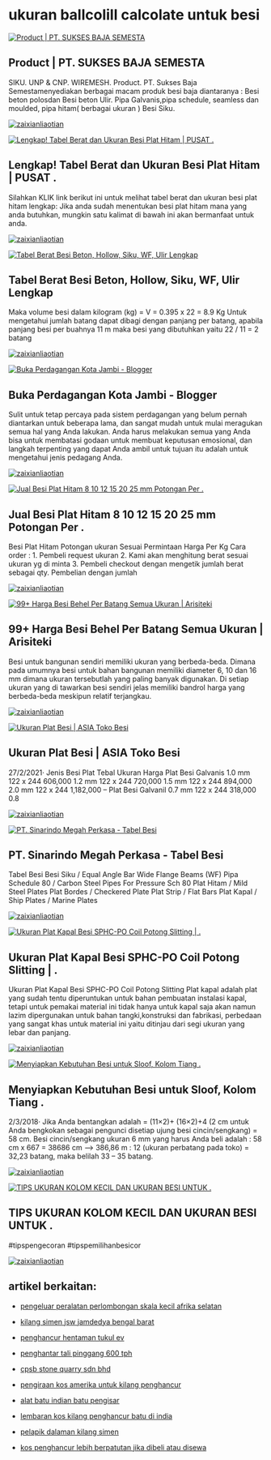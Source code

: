 # ukuran ballcolill calcolate untuk besi
<a href="https://mnn.zoosnet.net/LR/Chatpre.aspx?id=MNN94995150&p=https://topgrinding.com/" target="_blank">![Product | PT. SUKSES BAJA SEMESTA](https://github.com/technlg/images/blob/main/14.jpg)</a>
## Product | PT. SUKSES BAJA SEMESTA
SIKU. UNP & CNP. WIREMESH. Product. PT. Sukses Baja Semestamenyediakan berbagai macam produk besi baja diantaranya : Besi beton polosdan Besi beton Ulir. Pipa Galvanis,pipa schedule, seamless dan moulded, pipa hitam( berbagai ukuran ) Besi Siku.
<a href="https://mnn.zoosnet.net/LR/Chatpre.aspx?id=MNN94995150&p=https://topgrinding.com/" target="_blank"><img src="https://github.com/technlg/images/raw/main/chat11.jpg" alt="zaixianliaotian"/></a><a href="//whatsapp.shibangsoft.com/WhatsApp.php" ><img src="https://github.com/technlg/images/raw/main/chat11.png" alt=""></a>
<a href="https://mnn.zoosnet.net/LR/Chatpre.aspx?id=MNN94995150&p=https://topgrinding.com/" target="_blank">![Lengkap! Tabel Berat dan Ukuran Besi Plat Hitam | PUSAT .](https://github.com/technlg/images/blob/main/51.jpg)</a>
## Lengkap! Tabel Berat dan Ukuran Besi Plat Hitam | PUSAT .
Silahkan KLIK link berikut ini untuk melihat tabel berat dan ukuran besi plat hitam lengkap: Jika anda sudah menentukan besi plat hitam mana yang anda butuhkan, mungkin satu kalimat di bawah ini akan bermanfaat untuk anda.
<a href="https://mnn.zoosnet.net/LR/Chatpre.aspx?id=MNN94995150&p=https://topgrinding.com/" target="_blank"><img src="https://github.com/technlg/images/raw/main/chat11.jpg" alt="zaixianliaotian"/></a><a href="//whatsapp.shibangsoft.com/WhatsApp.php" ><img src="https://github.com/technlg/images/raw/main/chat11.png" alt=""></a>
<a href="https://mnn.zoosnet.net/LR/Chatpre.aspx?id=MNN94995150&p=https://topgrinding.com/" target="_blank">![Tabel Berat Besi Beton, Hollow, Siku, WF, Ulir Lengkap](https://github.com/technlg/images/blob/main/42.jpg)</a>
## Tabel Berat Besi Beton, Hollow, Siku, WF, Ulir Lengkap
Maka volume besi dalam kilogram (kg) = V = 0.395 x 22 = 8.9 Kg Untuk mengetahui jumlah batang dapat dibagi dengan panjang per batang, apabila panjang besi per buahnya 11 m maka besi yang dibutuhkan yaitu 22 / 11 = 2 batang
<a href="https://mnn.zoosnet.net/LR/Chatpre.aspx?id=MNN94995150&p=https://topgrinding.com/" target="_blank"><img src="https://github.com/technlg/images/raw/main/chat11.jpg" alt="zaixianliaotian"/></a><a href="//whatsapp.shibangsoft.com/WhatsApp.php" ><img src="https://github.com/technlg/images/raw/main/chat11.png" alt=""></a>
<a href="https://mnn.zoosnet.net/LR/Chatpre.aspx?id=MNN94995150&p=https://topgrinding.com/" target="_blank">![Buka Perdagangan Kota Jambi - Blogger](https://github.com/technlg/images/blob/main/50.jpg)</a>
## Buka Perdagangan Kota Jambi - Blogger
Sulit untuk tetap percaya pada sistem perdagangan yang belum pernah diantarkan untuk beberapa lama, dan sangat mudah untuk mulai meragukan semua hal yang Anda lakukan. Anda harus melakukan semua yang Anda bisa untuk membatasi godaan untuk membuat keputusan emosional, dan langkah terpenting yang dapat Anda ambil untuk tujuan itu adalah untuk mengetahui jenis pedagang Anda.
<a href="https://mnn.zoosnet.net/LR/Chatpre.aspx?id=MNN94995150&p=https://topgrinding.com/" target="_blank"><img src="https://github.com/technlg/images/raw/main/chat11.jpg" alt="zaixianliaotian"/></a><a href="//whatsapp.shibangsoft.com/WhatsApp.php" ><img src="https://github.com/technlg/images/raw/main/chat11.png" alt=""></a>
<a href="https://mnn.zoosnet.net/LR/Chatpre.aspx?id=MNN94995150&p=https://topgrinding.com/" target="_blank">![Jual Besi Plat Hitam 8 10 12 15 20 25 mm Potongan Per .](https://github.com/technlg/images/blob/main/34.jpg)</a>
## Jual Besi Plat Hitam 8 10 12 15 20 25 mm Potongan Per .
Besi Plat Hitam Potongan ukuran Sesuai Permintaan Harga Per Kg Cara order : 1. Pembeli request ukuran 2. Kami akan menghitung berat sesuai ukuran yg di minta 3. Pembeli checkout dengan mengetik jumlah berat sebagai qty. Pembelian dengan jumlah
<a href="https://mnn.zoosnet.net/LR/Chatpre.aspx?id=MNN94995150&p=https://topgrinding.com/" target="_blank"><img src="https://github.com/technlg/images/raw/main/chat11.jpg" alt="zaixianliaotian"/></a><a href="//whatsapp.shibangsoft.com/WhatsApp.php" ><img src="https://github.com/technlg/images/raw/main/chat11.png" alt=""></a>
<a href="https://mnn.zoosnet.net/LR/Chatpre.aspx?id=MNN94995150&p=https://topgrinding.com/" target="_blank">![99+ Harga Besi Behel Per Batang Semua Ukuran | Arisiteki](https://github.com/technlg/images/blob/main/42.jpg)</a>
## 99+ Harga Besi Behel Per Batang Semua Ukuran | Arisiteki
Besi untuk bangunan sendiri memiliki ukuran yang berbeda-beda. Dimana pada umumnya besi untuk bahan bangunan memiliki diameter 6, 10 dan 16 mm dimana ukuran tersebutlah yang paling banyak digunakan. Di setiap ukuran yang di tawarkan besi sendiri jelas memiliki bandrol harga yang berbeda-beda meskipun relatif terjangkau.
<a href="https://mnn.zoosnet.net/LR/Chatpre.aspx?id=MNN94995150&p=https://topgrinding.com/" target="_blank"><img src="https://github.com/technlg/images/raw/main/chat11.jpg" alt="zaixianliaotian"/></a><a href="//whatsapp.shibangsoft.com/WhatsApp.php" ><img src="https://github.com/technlg/images/raw/main/chat11.png" alt=""></a>
<a href="https://mnn.zoosnet.net/LR/Chatpre.aspx?id=MNN94995150&p=https://topgrinding.com/" target="_blank">![Ukuran Plat Besi | ASIA Toko Besi](https://github.com/technlg/images/blob/main/8.jpg)</a>
## Ukuran Plat Besi | ASIA Toko Besi
27/2/2021· Jenis Besi Plat Tebal Ukuran Harga Plat Besi Galvanis 1.0 mm 122 x 244 606,000 1.2 mm 122 x 244 720,000 1.5 mm 122 x 244 894,000 2.0 mm 122 x 244 1,182,000 – Plat Besi Galvanil 0.7 mm 122 x 244 318,000 0.8
<a href="https://mnn.zoosnet.net/LR/Chatpre.aspx?id=MNN94995150&p=https://topgrinding.com/" target="_blank"><img src="https://github.com/technlg/images/raw/main/chat11.jpg" alt="zaixianliaotian"/></a><a href="//whatsapp.shibangsoft.com/WhatsApp.php" ><img src="https://github.com/technlg/images/raw/main/chat11.png" alt=""></a>
<a href="https://mnn.zoosnet.net/LR/Chatpre.aspx?id=MNN94995150&p=https://topgrinding.com/" target="_blank">![PT. Sinarindo Megah Perkasa - Tabel Besi](https://github.com/technlg/images/blob/main/31.jpg)</a>
## PT. Sinarindo Megah Perkasa - Tabel Besi
Tabel Besi Besi Siku / Equal Angle Bar Wide Flange Beams (WF) Pipa Schedule 80 / Carbon Steel Pipes For Pressure Sch 80 Plat Hitam / Mild Steel Plates Plat Bordes / Checkered Plate Plat Strip / Flat Bars Plat Kapal / Ship Plates / Marine Plates
<a href="https://mnn.zoosnet.net/LR/Chatpre.aspx?id=MNN94995150&p=https://topgrinding.com/" target="_blank"><img src="https://github.com/technlg/images/raw/main/chat11.jpg" alt="zaixianliaotian"/></a><a href="//whatsapp.shibangsoft.com/WhatsApp.php" ><img src="https://github.com/technlg/images/raw/main/chat11.png" alt=""></a>
<a href="https://mnn.zoosnet.net/LR/Chatpre.aspx?id=MNN94995150&p=https://topgrinding.com/" target="_blank">![Ukuran Plat Kapal Besi SPHC-PO Coil Potong Slitting | .](https://github.com/technlg/images/blob/main/33.jpg)</a>
## Ukuran Plat Kapal Besi SPHC-PO Coil Potong Slitting | .
Ukuran Plat Kapal Besi SPHC-PO Coil Potong Slitting Plat kapal adalah plat yang sudah tentu diperuntukan untuk bahan pembuatan instalasi kapal, tetapi untuk pemakai material ini tidak hanya untuk kapal saja akan namun lazim dipergunakan untuk bahan tangki,konstruksi dan fabrikasi, perbedaan yang sangat khas untuk material ini yaitu ditinjau dari segi ukuran yang lebar dan panjang.
<a href="https://mnn.zoosnet.net/LR/Chatpre.aspx?id=MNN94995150&p=https://topgrinding.com/" target="_blank"><img src="https://github.com/technlg/images/raw/main/chat11.jpg" alt="zaixianliaotian"/></a><a href="//whatsapp.shibangsoft.com/WhatsApp.php" ><img src="https://github.com/technlg/images/raw/main/chat11.png" alt=""></a>
<a href="https://mnn.zoosnet.net/LR/Chatpre.aspx?id=MNN94995150&p=https://topgrinding.com/" target="_blank">![Menyiapkan Kebutuhan Besi untuk Sloof, Kolom Tiang .](https://github.com/technlg/images/blob/main/8.jpg)</a>
## Menyiapkan Kebutuhan Besi untuk Sloof, Kolom Tiang .
2/3/2018· Jika Anda bentangkan adalah = (11×2)+ (16×2)+4 (2 cm untuk Anda bengkokan sebagai pengunci disetiap ujung besi cincin/sengkang) = 58 cm. Besi cincin/sengkang ukuran 6 mm yang harus Anda beli adalah : 58 cm x 667 = 38686 cm –> 386,86 m : 12 (ukuran perbatang pada toko) = 32,23 batang, maka belilah 33 – 35 batang.
<a href="https://mnn.zoosnet.net/LR/Chatpre.aspx?id=MNN94995150&p=https://topgrinding.com/" target="_blank"><img src="https://github.com/technlg/images/raw/main/chat11.jpg" alt="zaixianliaotian"/></a><a href="//whatsapp.shibangsoft.com/WhatsApp.php" ><img src="https://github.com/technlg/images/raw/main/chat11.png" alt=""></a>
<a href="https://mnn.zoosnet.net/LR/Chatpre.aspx?id=MNN94995150&p=https://topgrinding.com/" target="_blank">![TIPS UKURAN KOLOM KECIL DAN UKURAN BESI UNTUK .](https://github.com/technlg/images/blob/main/3.jpg)</a>
## TIPS UKURAN KOLOM KECIL DAN UKURAN BESI UNTUK .
#tipspengecoran #tipspemilihanbesicor
<a href="https://mnn.zoosnet.net/LR/Chatpre.aspx?id=MNN94995150&p=https://topgrinding.com/" target="_blank"><img src="https://github.com/technlg/images/raw/main/chat11.jpg" alt="zaixianliaotian"/></a><a href="//whatsapp.shibangsoft.com/WhatsApp.php" ><img src="https://github.com/technlg/images/raw/main/chat11.png" alt=""></a>
## artikel berkaitan:
* [pengeluar peralatan perlombongan skala kecil afrika selatan](pengeluar%20peralatan%20perlombongan%20skala%20kecil%20afrika%20selatan.md)
* [kilang simen jsw jamdedya bengal barat](kilang%20simen%20jsw%20jamdedya%20bengal%20barat.md)
* [penghancur hentaman tukul ev](penghancur%20hentaman%20tukul%20ev.md)
* [penghantar tali pinggang 600 tph](penghantar%20tali%20pinggang%20600%20tph.md)
* [cpsb stone quarry sdn bhd](cpsb%20stone%20quarry%20sdn%20bhd.md)
* [pengiraan kos amerika untuk kilang penghancur](pengiraan%20kos%20amerika%20untuk%20kilang%20penghancur.md)
* [alat batu indian batu pengisar](alat%20batu%20indian%20batu%20pengisar.md)
* [lembaran kos kilang penghancur batu di india](lembaran%20kos%20kilang%20penghancur%20batu%20di%20india.md)
* [pelapik dalaman kilang simen](pelapik%20dalaman%20kilang%20simen.md)
* [kos penghancur lebih berpatutan jika dibeli atau disewa](kos%20penghancur%20lebih%20berpatutan%20jika%20dibeli%20atau%20disewa.md)
